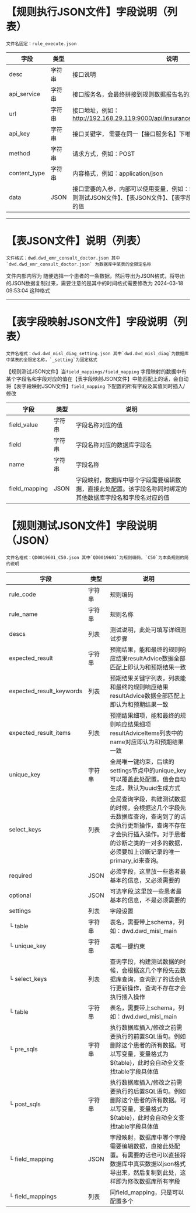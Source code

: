 # 【规则执行JSON文件】字段说明（列表）

    文件名固定：rule_execute.json

| 字段           | 类型   | 说明                                                                               |
|--------------|------|----------------------------------------------------------------------------------|
| desc         | 字符串  | 接口说明                                                                             |
| api_service  | 字符串  | 接口服务名，会最终拼接到规则数据报告名的末尾                                                           |
| url          | 字符串  | 接口地址，例如：http://192.168.29.119:9000/api/insurance/v1/qc/verify/evidenceBased      |
| api_key      | 字符串  | 接口关键字， 需要在同一【接口服务名】下唯一。例如：基础校验                                                   |
| method       | 字符串  | 请求方式，例如：POST                                                                     |
| content_type | 字符串  | 内容格式，例如：application/json                                                         |
| data         | JSON | 接口需要的入参，内部可以使用变量，例如：${hosp_code}，会自动去【规则测试JSON文件】、【表JSON文件】、【表字段映射JSON文件】中查找对应的值 |

------

# 【表JSON文件】说明（列表）

    文件格式：dwd.dwd_emr_consult_doctor.json 其中 `dwd.dwd_emr_consult_doctor.json` 为数据库中某表的全限定名称

文件内部内容为 随便选择一个患者的一条数据，然后导出为JSON格式，将导出的JSON数据复制过来，需要注意的是其中的时间格式需要修改为
2024-03-18 09:53:04 这种格式

-----

# 【表字段映射JSON文件】字段说明（列表）

    文件名格式：dwd.dwd_misl_diag_setting.json 其中`dwd.dwd_misl_diag`为数据库中某表的全限定名称，`_setting`为固定格式

【规则测试JSON文件】当`field_mappings/field_mapping`
字段映射的数据中有某个字段名和字段对应的值在【表字段映射JSON文件】中能匹配上的话，会自动将【表字段映射JSON文件】`field_mapping`
下配置的所有字段及其值同时插入/修改

| 字段            | 类型   | 说明                                                    |
|---------------|------|-------------------------------------------------------|
| field_value   | 字符串  | 字段名称对应的值                                              |
| field         | 字符串  | 字段名称对应的数据库字段名                                         |
| name          | 字符串  | 字段名称                                                  |
| field_mapping | JSON | 字段映射，数据库中哪个字段需要编辑数据，直接此处配置。该字段名称同时绑定的其他数据库字段名和字段名对应的值 |

# 【规则测试JSON文件】字段说明（JSON）

    文件名格式：QD0019601_C50.json 其中`QD0019601`为规则编码，`C50`为本条规则的简约说明

| 字段                       | 类型   | 说明                                                                                                       |
|--------------------------|------|----------------------------------------------------------------------------------------------------------|
| rule_code                | 字符串  | 规则编码                                                                                                     |
| rule_name                | 字符串  | 规则名称                                                                                                     |
| descs                    | 列表   | 测试说明，此处可填写详细测试步骤                                                                                         |
| expected_result          | 字符串  | 预期结果，能和最终的规则响应结果resultAdvice数据全部匹配上即认为和预期结果一致                                                            |
| expected_result_keywords | 列表   | 预期结果关键字列表，列表能和最终的规则响应结果resultAdvice数据全部匹配上即认为和预期结果一致                                                     |
| expected_result_items    | 列表   | 预期结果细项，能和最终的规则响应结果细项resultAdviceItems列表中的name对应即认为和预期结果一致                                                |
| unique_key               | 字符串  | 全局唯一键约束，后续的settings节点中的unique_key可以覆盖此处配置。值会自动生成，默认为uuid生成方式                                             |
| select_keys              | 列表   | 全局查询字段，构建测试数据的时候，会根据这几个字段先去数据库查询，查询到了的话会执行更新操作，查询不存在才会执行插入操作。对于患者的诊断之类的一对多的数据，必须要加上诊断记录的唯一primary_id来查询。 |
| required                 | JSON | 必须字段，这里放一些患者最基本的信息，又必须需要的                                                                                |
| optional                 | JSON | 可选字段,这里放一些患者最基本的信息，不是必须需要的                                                                               |
| settings                 | 列表   | 字段设置                                                                                                     |
| └ table                  | 字符串  | 表名，需要带上schema，列如：dwd.dwd_misl_main                                                                       |
| └ unique_key             | 字符串  | 表唯一键约束                                                                                                   |
| └ select_keys            | 列表   | 查询字段，构建测试数据的时候，会根据这几个字段先去数据库查询，查询到了的话会执行更新操作，查询不存在才会执行插入操作                                               |
| └ table                  | 字符串  | 表名，需要带上schema，列如：dwd.dwd_misl_main                                                                       |
| └ pre_sqls               | 字符串  | 执行数据库插入/修改之前需要执行的前置SQL语句。例如删除这个患者的所有数据。可以写变量，变量格式为${table}，此时会自动全文查找table字段具体值                           |
| └ post_sqls              | 字符串  | 执行数据库插入/修改之前需要执行的后置SQL语句。例如删除这个患者的所有数据。可以写变量，变量格式为${table}，此时会自动全文查找table字段具体值                           |
| └ field_mapping          | JSON | 字段映射，数据库中哪个字段需要编辑数据，直接此处配置。有需要的话也可以直接将数据库中真实数据以json格式导出来，然后复制到此处，这样即为修改数据库所有字段                           |
| └ field_mappings         | 列表   | 同field_mapping，只是可以配置多个                                                                                  |
